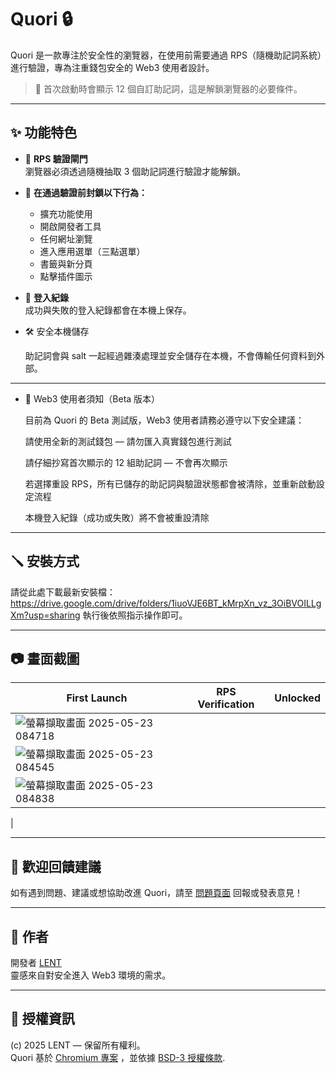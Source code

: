 # Quori 🔒

Quori 是一款專注於安全性的瀏覽器，在使用前需要通過 RPS（隨機助記詞系統）進行驗證，專為注重錢包安全的 Web3 使用者設計。

> 🧠 首次啟動時會顯示 12 個自訂助記詞，這是解鎖瀏覽器的必要條件。

---

## ✨ 功能特色

- 🔐 **RPS 驗證閘門**  
  瀏覽器必須透過隨機抽取 3 個助記詞進行驗證才能解鎖。

- 🛑 **在通過驗證前封鎖以下行為：**  
  - 擴充功能使用  
  - 開啟開發者工具  
  - 任何網址瀏覽  
  - 進入應用選單（三點選單）  
  - 書籤與新分頁  
  - 點擊插件圖示  

- 📜 **登入紀錄**  
  成功與失敗的登入紀錄都會在本機上保存。

- 🛠️ 安全本機儲存

  助記詞會與 salt 一起經過雜湊處理並安全儲存在本機，不會傳輸任何資料到外部。

---
- 🧪 Web3 使用者須知（Beta 版本）

  目前為 Quori 的 Beta 測試版，Web3 使用者請務必遵守以下安全建議：

  請使用全新的測試錢包 — 請勿匯入真實錢包進行測試

  請仔細抄寫首次顯示的 12 組助記詞 — 不會再次顯示

  若選擇重設 RPS，所有已儲存的助記詞與驗證狀態都會被清除，並重新啟動設定流程

  本機登入紀錄（成功或失敗）將不會被重設清除

---

## 🪛 安裝方式

請從此處下載最新安裝檔：https://drive.google.com/drive/folders/1iuoVJE6BT_kMrpXn_vz_3OiBVOILLgXm?usp=sharing
執行後依照指示操作即可。

---

## 📷 畫面截圖

| First Launch | RPS Verification | Unlocked |
| ------------ | ---------------- | -------- |
|![螢幕擷取畫面 2025-05-23 084718](https://github.com/user-attachments/assets/d41d6131-bd17-477d-99fe-13b869ab7c20)
  |   ![螢幕擷取畫面 2025-05-23 084545](https://github.com/user-attachments/assets/ded6970a-0bfe-4f69-b1bf-8193b82a04fe)
   | ![螢幕擷取畫面 2025-05-23 084838](https://github.com/user-attachments/assets/4579f7d3-f17c-42c8-b434-41354a62b96b)
 |

---

## 📣 歡迎回饋建議

如有遇到問題、建議或想協助改進 Quori，請至 [問題頁面](https://github.com/LENT4869/Quori/issues) 回報或發表意見！

---

## 👤 作者

開發者 [LENT](https://github.com/LENT4869)  
靈感來自對安全進入 Web3 環境的需求。

---

## 🪪 授權資訊

(c) 2025 LENT — 保留所有權利。  
Quori 基於 [Chromium 專案](https://www.chromium.org/) ，並依據 [BSD-3 授權條款](https://chromium.googlesource.com/chromium/src/+/main/LICENSE).

